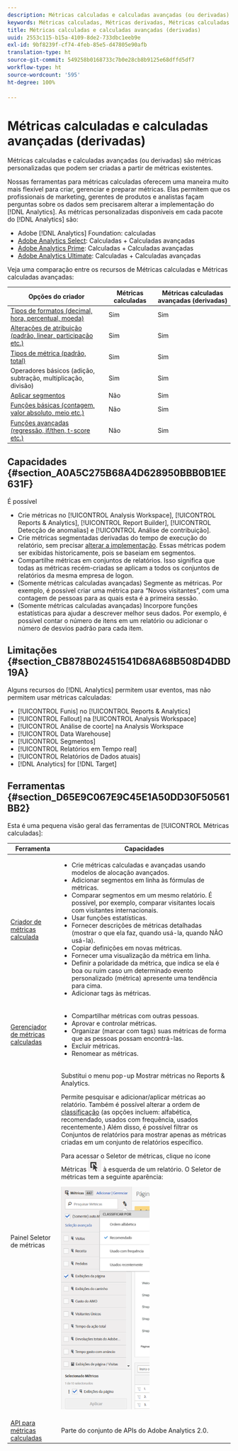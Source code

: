 ```yaml
---
description: Métricas calculadas e calculadas avançadas (ou derivadas) são métricas personalizadas que podem ser criadas a partir de métricas existentes.
keywords: Métricas calculadas, Métricas derivadas, Métricas calculadas avançadas
title: Métricas calculadas e calculadas avançadas (derivadas)
uuid: 2553c115-b15a-4109-8de2-733dbc1eeb9e
exl-id: 9bf8239f-cf74-4feb-85e5-d47805e90afb
translation-type: ht
source-git-commit: 549258b0168733c7b0e28cb8b9125e68dffd5df7
workflow-type: ht
source-wordcount: '595'
ht-degree: 100%

---
```


# Métricas calculadas e calculadas avançadas (derivadas)

Métricas calculadas e calculadas avançadas (ou derivadas) são métricas personalizadas que podem ser criadas a partir de métricas existentes.

Nossas ferramentas para métricas calculadas oferecem uma maneira muito mais flexível para criar, gerenciar e preparar métricas. Elas permitem que os profissionais de marketing, gerentes de produtos e analistas façam perguntas sobre os dados sem precisarem alterar a implementação do [!DNL Analytics]. As métricas personalizadas disponíveis em cada pacote do [!DNL Analytics] são:

* Adobe [!DNL Analytics] Foundation: calculadas
* [Adobe Analytics Select](https://www.adobe.com/br/data-analytics-cloud/analytics/select.html): Calculadas + Calculadas avançadas
* [Adobe Analytics Prime](https://www.adobe.com/br/data-analytics-cloud/analytics/prime.html): Calculadas + Calculadas avançadas
* [Adobe Analytics Ultimate](https://www.adobe.com/br/data-analytics-cloud/analytics/ultimate.html): Calculadas + Calculadas avançadas

Veja uma comparação entre os recursos de Métricas calculadas e Métricas calculadas avançadas:

| Opções do criador | Métricas calculadas | Métricas calculadas avançadas (derivadas) |
|---|---|---|
| [Tipos de formatos (decimal, hora, percentual, moeda)](/help/components/c-calcmetrics/c-workflow/cm-workflow/c-build-metrics/cm-build-metrics.md) | Sim | Sim |
| [Alterações de atribuição (padrão, linear, participação etc.)](/help/components/c-calcmetrics/c-workflow/cm-workflow/c-build-metrics/m-metric-type-alloc.md) | Sim | Sim |
| [Tipos de métrica (padrão, total)](/help/components/c-calcmetrics/c-workflow/cm-workflow/c-build-metrics/m-metric-type-alloc.md) | Sim | Sim |
| Operadores básicos (adição, subtração, multiplicação, divisão) | Sim | Sim |
| [Aplicar segmentos](/help/components/c-calcmetrics/c-workflow/cm-workflow/c-build-metrics/metrics-with-segments.md) | Não | Sim |
| [Funções básicas (contagem, valor absoluto, meio etc.)](/help/components/c-calcmetrics/cm-reference/cm-functions.md) | Não | Sim |
| [Funções avançadas (regressão, if/then, t-score etc.)](/help/components/c-calcmetrics/cm-reference/cm-adv-functions.md) | Não | Sim |

## Capacidades {#section_A0A5C275B68A4D628950BBB0B1EE631F}

É possível

* Crie métricas no [!UICONTROL Analysis Workspace], [!UICONTROL Reports &amp; Analytics], [!UICONTROL Report Builder], [!UICONTROL Detecção de anomalias] e [!UICONTROL Análise de contribuição].
* Crie métricas segmentadas derivadas do tempo de execução do relatório, sem precisar [alterar a implementação](https://youtu.be/CuQTm9RaUpY). Essas métricas podem ser exibidas historicamente, pois se baseiam em segmentos.
* Compartilhe métricas em conjuntos de relatórios. Isso significa que todas as métricas recém-criadas se aplicam a todos os conjuntos de relatórios da mesma empresa de logon.
* (Somente métricas calculadas avançadas) Segmente as métricas. Por exemplo, é possível criar uma métrica para “Novos visitantes”, com uma contagem de pessoas para as quais esta é a primeira sessão.
* (Somente métricas calculadas avançadas) Incorpore funções estatísticas para ajudar a descrever melhor seus dados. Por exemplo, é possível contar o número de itens em um relatório ou adicionar o número de desvios padrão para cada item.

## Limitações {#section_CB878B02451541D68A68B508D4DBD19A}

Alguns recursos do [!DNL Analytics] permitem usar eventos, mas não permitem usar métricas calculadas:

* [!UICONTROL Funis] no [!UICONTROL Reports &amp; Analytics]
* [!UICONTROL Fallout] na [!UICONTROL Analysis Workspace]
* [!UICONTROL Análise de coorte] na Analysis Workspace
* [!UICONTROL Data Warehouse]
* [!UICONTROL Segmentos]
* [!UICONTROL Relatórios em Tempo real]
* [!UICONTROL Relatórios de Dados atuais]
* [!DNL Analytics] for [!DNL Target]

## Ferramentas {#section_D65E9C067E9C45E1A50DD30F50561BB2}

Esta é uma pequena visão geral das ferramentas de [!UICONTROL Métricas calculadas]:

<table id="table_520AFE97DB514958ABE23FD3C9CE0ABD"> 
 <thead> 
  <tr> 
   <th colname="col1" class="entry"> Ferramenta </th> 
   <th colname="col2" class="entry"> Capacidades </th> 
  </tr>
 </thead>
 <tbody> 
  <tr> 
   <td colname="col1"><a href="/help/components/c-calcmetrics/c-workflow/cm-workflow/c-build-metrics/cm-build-metrics.md"  > Criador de métricas calculada</a> </td> 
   <td colname="col2"> 
    <ul id="ul_E6F02AB9DF204C2F9A0AC92A31594B3E"> 
     <li id="li_A4A6E716374243A190C539A3F4A41C0C">Crie métricas calculadas e avançadas usando modelos de alocação avançados. </li> 
     <li id="li_C8C97BA4E227463E98077ABA5818FFC6">Adicionar segmentos em linha às fórmulas de métricas. </li> 
     <li id="li_8503D9E06A3C46569B5CDB4B90F72446">Comparar segmentos em um mesmo relatório. É possível, por exemplo, comparar visitantes locais com visitantes internacionais. </li> 
     <li id="li_4B528FDE1F96400DBA0D3276408FF919">Usar funções estatísticas. </li> 
     <li id="li_C1162B1EA6784B8189A8A87E2B0DA79A">Fornecer descrições de métricas detalhadas (mostrar o que ela faz, quando usá-la, quando NÃO usá-la). </li> 
     <li id="li_DEA13F5E8BF94AF1B311C467FE6E2A74">Copiar definições em novas métricas. </li> 
     <li id="li_8C21F55015D44910904202D2BF74221C">Fornecer uma visualização da métrica em linha. </li> 
     <li id="li_3704F66C321C477F9D4F52E068C231BD">Definir a polaridade da métrica, que indica se ela é boa ou ruim caso um determinado evento personalizado (métrica) apresente uma tendência para cima. </li> 
     <li id="li_9D45319FA965476FB1C90DE8AA72BBD7">Adicionar tags às métricas. </li> 
    </ul> </td> 
  </tr> 
  <tr> 
   <td colname="col1"><a href="/help/components/c-calcmetrics/c-workflow/cm-workflow/cm-manager.md"  > Gerenciador de métricas calculadas</a> </td> 
   <td colname="col2"> 
    <ul id="ul_E4D20D5DD3904CC6A85785B5BD4C1B1E"> 
     <li id="li_E0B216BA1478406EB6212263DF71D85B">Compartilhar métricas com outras pessoas. </li> 
     <li id="li_96EB16FAF3454211AAEF78EA5B08927F">Aprovar e controlar métricas. </li> 
     <li id="li_3ADBD2428EAC4B0AA61222D87C3AF2B7">Organizar (marcar com tags) suas métricas de forma que as pessoas possam encontrá-las. </li> 
     <li id="li_726F3C3390744E49BA63606FE196880E">Excluir métricas. </li> 
     <li id="li_F306BA4FA8AF4A6E987BA62634659A2F">Renomear as métricas. </li> 
    </ul> </td> 
  </tr> 
  <tr> 
   <td colname="col1"> Painel Seletor de métricas </td> 
   <td colname="col2"> <p>Substitui o menu pop-up <span class="uicontrol">Mostrar métricas</span> no<span class="uicontrol"> Reports &amp; Analytics</span>. </p> <p>Permite pesquisar e adicionar/aplicar métricas ao relatório. Também é possível alterar a ordem de <a href="/help/components/c-calcmetrics/c-workflow/cm-workflow/cm-finding.md"  > classificação</a> (as opções incluem: alfabética, recomendado, usados com frequência, usados recentemente.) Além disso, é possível filtrar os Conjuntos de relatórios para mostrar apenas as métricas criadas em um conjunto de relatórios específico. </p> <p>Para acessar o Seletor de métricas, clique no ícone Métricas <img placement="inline"  src="assets/metrics_icon.png" width="30px" id="image_2C6F20B4E634486B95BACD4CA47EF991" /> à esquerda de um relatório. O Seletor de métricas tem a seguinte aparência: </p> <p><img src="assets/metrics_rail.png" width="200px" id="image_379523E9AFEC4CF08D20C42C740AA358" /> </p> </td> 
  </tr> 
  <tr> 
   <td colname="col1"><a href="https://www.adobe.io/apis/experiencecloud/analytics/docs.html#!AdobeDocs/analytics-2.0-apis/master/README.md"  > API para métricas calculadas</a> </td> 
   <td colname="col2"> <p>Parte do conjunto de APIs do Adobe Analytics 2.0. </p> </td> 
  </tr> 
 </tbody> 
</table>
